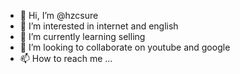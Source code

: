 - 👋 Hi, I’m @hzcsure
- 👀 I’m interested in internet and english
- 🌱 I’m currently learning selling
- 💞️ I’m looking to collaborate on youtube and google
- 📫 How to reach me ...

<!---
hzcsure/hzcsure is a ✨ special ✨ repository because its `README.md` (this file) appears on your GitHub profile.
You can click the Preview link to take a look at your changes.
--->
